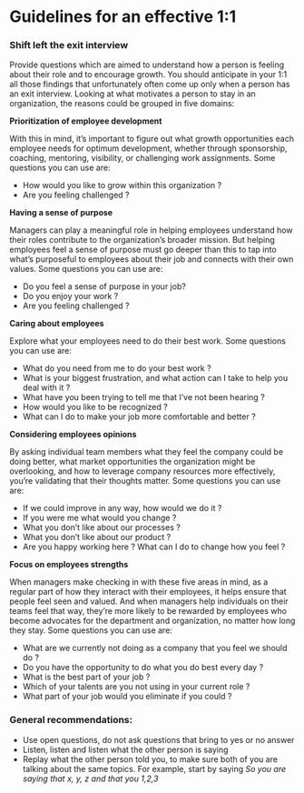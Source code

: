 # Guidelines for an effective 1:1

### Shift left the exit interview
Provide questions which are aimed to understand how a person is feeling about their role and to encourage growth. You should anticipate in your 1:1 all those findings that unfortunately often come up only when a person has an exit interview. Looking at what motivates a person to stay in an organization, the reasons could be grouped in five domains:

**Prioritization of employee development**

With this in mind, it’s important to figure out what growth opportunities each employee needs for optimum development, whether through sponsorship, coaching, mentoring, visibility, or challenging work assignments. Some questions you can use are:
* How would you like to grow within this organization ? 
* Are you feeling challenged ?

**Having a sense of purpose**

Managers can play a meaningful role in helping employees understand how their roles contribute to the organization’s broader mission. But helping employees feel a sense of purpose must go deeper than this to tap into what’s purposeful to employees about their job and connects with their own values. Some questions you can use are:
* Do you feel a sense of purpose in your job? 
* Do you enjoy your work ?
* Are you feeling challenged ?

**Caring about employees**

Explore what your employees need to do their best work. Some questions you can use are:
* What do you need from me to do your best work ?
* What is your biggest frustration, and what action can I take to help you deal with it ?
* What have you been trying to tell me that I’ve not been hearing ? 
* How would you like to be recognized ?
* What can I do to make your job more comfortable and better ? 

**Considering employees opinions**

By asking individual team members what they feel the company could be doing better, what market opportunities the organization might be overlooking, and how to leverage company resources more effectively, you’re validating that their thoughts matter. Some questions you can use are:

* If we could improve in any way, how would we do it ? 
* If you were me what would you change ? 
* What you don’t like about our processes ? 
* What you don’t like about our product ?
* Are you happy working here ? What can I do to change how you feel ? 


**Focus on employees strengths**

When managers make checking in with these five areas in mind, as a regular part of how they interact with their employees, it helps ensure that people feel seen and valued. And when managers help individuals on their teams feel that way, they’re more likely to be rewarded by employees who become advocates for the department and organization, no matter how long they stay. Some questions you can use are:

* What are we currently not doing as a company that you feel we should do ?
 * Do you have the opportunity to do what you do best every day ? 
 * What is the best part of your job ? 
 * Which of your talents are you not using in your current role ? 
 * What part of your job would you eliminate if you could ?
  
### General recommendations:
* Use open questions, do not ask questions that bring to yes or no answer
* Listen, listen and listen what the other person is saying
* Replay what the other person told you, to make sure both of you are talking about the same topics. For example, start by saying _So you are saying that x, y, z and that you 1,2,3_

